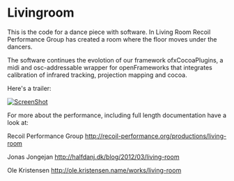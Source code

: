 Livingroom
==========

This is the code for a dance piece with software. In Living Room Recoil Performance Group has created a room where the floor moves under the dancers.

The software continues the evolotion of our framework ofxCocoaPlugins, a midi and osc-addressable wrapper for openFrameworks that integrates calibration of infrared tracking, projection mapping and cocoa.

Here's a trailer:

[![ScreenShot](http://ole.kristensen.name/images/ext/livingroom-vimeo.png)](https://vimeo.com/37093149)



For more about the performance, including full length documentation have a look at:

Recoil Performance Group
http://recoil-performance.org/productions/living-room

Jonas Jongejan
http://halfdanj.dk/blog/2012/03/living-room

Ole Kristensen
http://ole.kristensen.name/works/living-room
